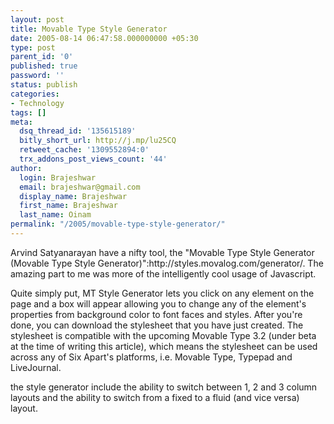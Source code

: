 ```yaml
---
layout: post
title: Movable Type Style Generator
date: 2005-08-14 06:47:58.000000000 +05:30
type: post
parent_id: '0'
published: true
password: ''
status: publish
categories:
- Technology
tags: []
meta:
  dsq_thread_id: '135615189'
  bitly_short_url: http://j.mp/lu25CQ
  retweet_cache: '1309552894:0'
  trx_addons_post_views_count: '44'
author:
  login: Brajeshwar
  email: brajeshwar@gmail.com
  display_name: Brajeshwar
  first_name: Brajeshwar
  last_name: Oinam
permalink: "/2005/movable-type-style-generator/"
---
```

<p>Arvind Satyanarayan have a nifty tool, the "Movable Type Style Generator (Movable Type Style Generator)":http://styles.movalog.com/generator/. The amazing part to me was more of the intelligently cool usage of Javascript.</p>
<p>Quite simply put, MT Style Generator lets you click on any element on the page and a box will appear allowing you to change any of the element's properties from background color to font faces and styles. After you're done, you can download the stylesheet that you have just created. The stylesheet is compatible with the upcoming Movable Type 3.2 (under beta at the time of writing this article), which means the stylesheet can be used across any of Six Apart's platforms, i.e. Movable Type, Typepad and LiveJournal.</p>
<p>the style generator include the ability to switch between 1, 2 and 3 column layouts and the ability to switch from a fixed to a fluid (and vice versa) layout.</p>
